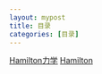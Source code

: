 ```yaml
---
layout: mypost
title: 目录
categories: [目录]
---
```


[Hamilton力学](./Hamilton力学)
[Hamilton](https://mathematical-physics.github.io/posts/2022/01/05/Hamilton%E5%8A%9B%E5%AD%A6.html)
